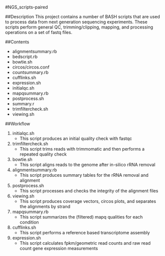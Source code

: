#NGS_scripts-paired

##Description
This project contains a number of BASH scripts that are used to process data
from next generation sequencing experiments. These scripts perform general
QC, trimming/clipping, mapping, and processing operations on a set of fastq files.



##Contents
* alignmentsummary.rb
* bedscript.rb
* bowtie.sh
* circos/circos.conf
* countsummary.rb
* cufflinks.sh
* expression.sh
* initialqc.sh
* mapqsummary.rb
* postprocess.sh
* summary.r
* trimfiltercheck.sh
* viewing.sh



##Workflow
1. initialqc.sh
   * This script produces an initial quality check with fastqc
2. trimfiltercheck.sh
   * This script trims reads with trimmomatic and then performs a repeated quality check
3. bowtie.sh
   * This script aligns reads to the genome after in-silico rRNA removal
4. alignmentsummary.rb
   * This script produces summary tables for the rRNA removal and alignment
5. postprocess.sh
   * This script processes and checks the integrity of the alignment files
6. viewing.sh
   * This script produces coverage vectors, circos plots, and separates the alignments by strand
7. mapqsummary.rb
   * This script summarizes the (filtered) mapq qualities for each condition
8. cufflinks.sh
   * This script performs a reference based transcriptome assembly
9. expression.sh
   * This script calculates fpkm/geometric read counts and raw read count gene expression measurements



